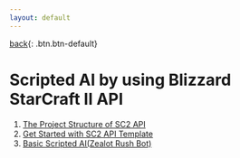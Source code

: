 ```yaml
---
layout: default
---
```

[back](../../sc2ai){: .btn.btn-default}

# Scripted AI by using Blizzard StarCraft II API

1. [The Project Structure of SC2 API](./structureSC2API)
1. [Get Started with SC2 API Template](./sc2APItemplate)
1. [Basic Scripted AI(Zealot Rush Bot)](./zealotRushBot)
